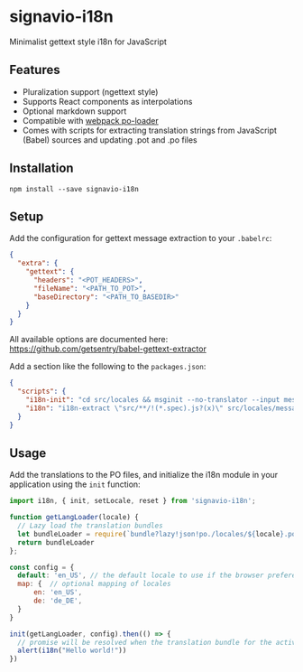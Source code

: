 # signavio-i18n
Minimalist gettext style i18n for JavaScript

## Features
- Pluralization support (ngettext style)
- Supports React components as interpolations
- Optional markdown support
- Compatible with [webpack po-loader](https://github.com/perchlayer/po-loader)
- Comes with scripts for extracting translation strings from JavaScript (Babel) sources and updating .pot and .po files


## Installation

```shell
npm install --save signavio-i18n
```


## Setup

Add the configuration for gettext message extraction to your `.babelrc`:

```json
{
  "extra": {
    "gettext": {
      "headers": "<POT_HEADERS>",
      "fileName": "<PATH_TO_POT>",
      "baseDirectory": "<PATH_TO_BASEDIR>"
    }
  }
}
```

All available options are documented here: https://github.com/getsentry/babel-gettext-extractor


Add a section like the following to the `packages.json`:

```json
{
  "scripts": {
    "i18n-init": "cd src/locales && msginit --no-translator --input messages.pot --locale",
    "i18n": "i18n-extract \"src/**/!(*.spec).js?(x)\" src/locales/messages.pot && i18n-merge src/locales/messages.pot src/locales/*.po"
  }
}
```

## Usage

Add the translations to the PO files, and initialize the i18n module in your application using the `init` function:

```javascript
import i18n, { init, setLocale, reset } from 'signavio-i18n';

function getLangLoader(locale) {
  // Lazy load the translation bundles
  let bundleLoader = require(`bundle?lazy!json!po./locales/${locale}.po`)
  return bundleLoader
};

const config = {
  default: 'en_US', // the default locale to use if the browser preference locale is not available
  map: {  // optional mapping of locales
      en: 'en_US',
      de: 'de_DE',
  }
}

init(getLangLoader, config).then(() => {
  // promise will be resolved when the translation bundle for the active locale has been loaded
  alert(i18n("Hello world!"))
})
```
